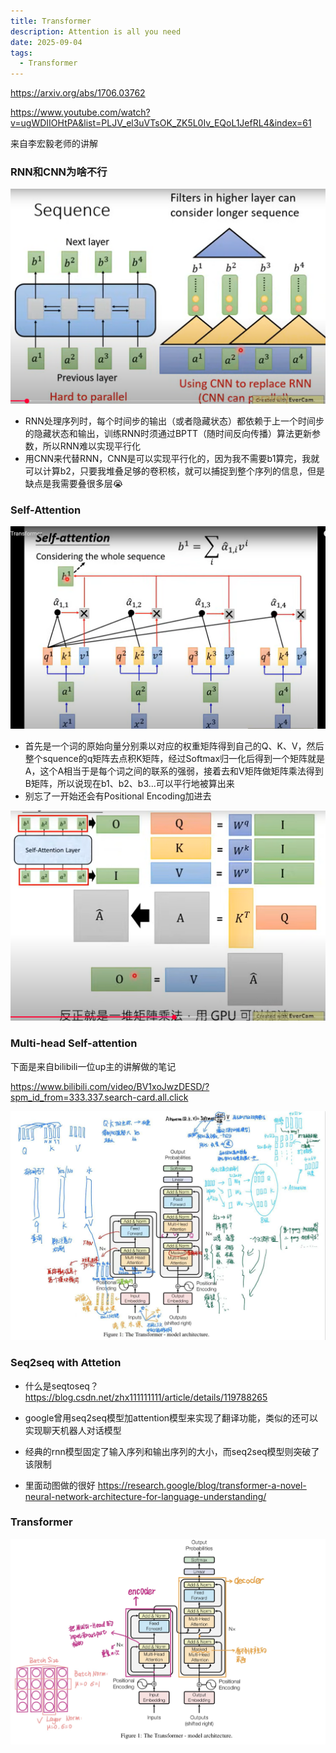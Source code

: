 ```yaml
---
title: Transformer
description: Attention is all you need
date: 2025-09-04
tags:
  - Transformer
---
```

https://arxiv.org/abs/1706.03762


https://www.youtube.com/watch?v=ugWDIIOHtPA&list=PLJV_el3uVTsOK_ZK5L0Iv_EQoL1JefRL4&index=61

来自李宏毅老师的讲解
### RNN和CNN为啥不行
<img src="/public//transfomer1.png">

* RNN处理序列时，每个时间步的输出（或者隐藏状态）都依赖于上一个时间步的隐藏状态和输出，训练RNN时须通过BPTT（随时间反向传播）算法更新参数，所以RNN难以实现平行化
* 用CNN来代替RNN，CNN是可以实现平行化的，因为我不需要b1算完，我就可以计算b2，只要我堆叠足够的卷积核，就可以捕捉到整个序列的信息，但是缺点是我需要叠很多层😭

### Self-Attention
<img src="/public/transformer2.png">

* 首先是一个词的原始向量分别乘以对应的权重矩阵得到自己的Q、K、V，然后整个squence的q矩阵去点积K矩阵，经过Softmax归一化后得到一个矩阵就是A，这个A相当于是每个词之间的联系的强弱，接着去和V矩阵做矩阵乘法得到B矩阵，所以说现在b1、b2、b3...可以平行地被算出来
* 别忘了一开始还会有Positional Encoding加进去
<img src="/public/transformer3.png">

### Multi-head Self-attention

下面是来自bilibili一位up主的讲解做的笔记

https://www.bilibili.com/video/BV1xoJwzDESD/?spm_id_from=333.337.search-card.all.click

<img src="/public//Transformer.jpg">

### Seq2seq with Attetion
* 什么是seqtoseq？
https://blog.csdn.net/zhx111111111/article/details/119788265

* google曾用seq2seq模型加attention模型来实现了翻译功能，类似的还可以实现聊天机器人对话模型
* 经典的rnn模型固定了输入序列和输出序列的大小，而seq2seq模型则突破了该限制

* 里面动图做的很好
https://research.google/blog/transformer-a-novel-neural-network-architecture-for-language-understanding/

### Transformer
<img src="/public//transform4.jpg">